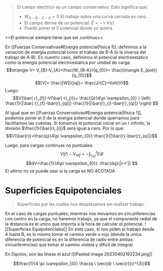 > 	El campo electrico es un campo conservativo. Esto significa que:
> - $W_{A-B-C-A} = 0$ El trabajo sobre una curva cerrada es cero.
> - El campo deriva de un potencial. $\bar{ E}=-\triangledown V(r)$
> - Puedo poner el 0 potencial donde yo quiera

==El potencial siempre tiene que ser continuo==

En [[Fuerzas Conservativas#Energia potencial|física 1]], definimos a la variacion de energia potencial como el trabajo de B-A (o la inversa del trabajo de A-B). 
En nuestro caso, definimos el potencial electroestatico como la energia potencial electroestatica por unidad de carga:
$$\triangle V= V_{B}-V_{A}=\frac{W_{B-A}}{q_{0}}= \frac{\triangle E_{pot}}{q_{0}}$$
$$[V]= \frac{[W]}{[q]}= \frac{J}{C}=Volt(V)$$
Luego:
$$V(\bar{ r}_{f})-V(\bar{ r}_{i})= \frac{Q}{4\pi \varepsilon_{0} } \left( \frac{1}{|\bar{ r}_{f}-\bar{r}_{q}|}-\frac{1}{|\bar{r}_{i}-\bar{r}_{q}|} \right) $$

Al igual que en [[Fuerzas Conservativas#Energia potencial|física 1]], podemos poner el 0 de la energia potencial donde querramos para facilitarnos las cuentas. Si tomamos el potencial inicial en un r infinito, la división $\frac{1}{\bar{r}_{i}}$ será igual a cero.
Por lo que:
$$V(\bar{r})=\frac{q}{4\pi \varepsilon_{0}} \frac{1}{|\bar{r}-\bar{r}_{q}|}$$

Luego, para cargas continuas no puntuales:
$$V(\bar{r})-V_{ref}= -\int^{\bar{r}}_{r_{ref}}E dl$$
$$dV=\frac{1}{4\pi \varepsilon_{0}}. \frac{dq}{|r-r'|} $$El ultimo no se puede usar si la carga es NO ACOTADA

# Superficies Equipotenciales
> Superficies por las cuales nos desplazamos sin realizar trabajo.

En el caso de cargas puntuales, mientras nos movamos en circunferencias con centro en la carga, no haremos trabajo, ya que el componente radial de la distancia es el unico que importa a la hora de calcular el potencial.
![[Superficies Equipotenciales]]
En este caso, si nos piden el trabajo desde A hasta B, es lo mismo tomar el camino verde o rojo (donde la unica diferencia de potencial es en la diferencia de radio entre ambas circunferencias) que tomar el camino violeta y dificil de integrar

En Dipolos, son las lineas el azul
![[Pasted image 20230402192234.png]]

$$\frac{1}{4 \pi \varepsilon_{0}} \frac{q \ \vec{d} \ \vec{r}}{r^{3}}$$